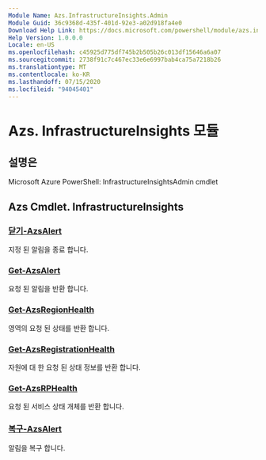 ```yaml
---
Module Name: Azs.InfrastructureInsights.Admin
Module Guid: 36c9368d-435f-401d-92e3-a02d918fa4e0
Download Help Link: https://docs.microsoft.com/powershell/module/azs.infrastructureinsights.admin
Help Version: 1.0.0.0
Locale: en-US
ms.openlocfilehash: c45925d775df745b2b505b26c013df15646a6a07
ms.sourcegitcommit: 2738f91c7c467ec33e6e6997bab4ca75a7218b26
ms.translationtype: MT
ms.contentlocale: ko-KR
ms.lasthandoff: 07/15/2020
ms.locfileid: "94045401"
---
```

# Azs. InfrastructureInsights 모듈
## 설명은
Microsoft Azure PowerShell: InfrastructureInsightsAdmin cmdlet

## Azs Cmdlet. InfrastructureInsights
### [닫기-AzsAlert](Close-AzsAlert.md)
지정 된 알림을 종료 합니다.

### [Get-AzsAlert](Get-AzsAlert.md)
요청 된 알림을 반환 합니다.

### [Get-AzsRegionHealth](Get-AzsRegionHealth.md)
영역의 요청 된 상태를 반환 합니다.

### [Get-AzsRegistrationHealth](Get-AzsRegistrationHealth.md)
자원에 대 한 요청 된 상태 정보를 반환 합니다.

### [Get-AzsRPHealth](Get-AzsRPHealth.md)
요청 된 서비스 상태 개체를 반환 합니다.

### [복구-AzsAlert](Repair-AzsAlert.md)
알림을 복구 합니다.

